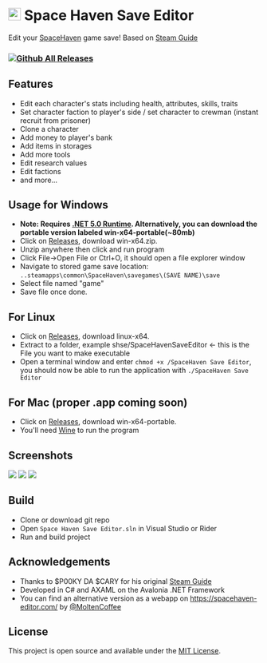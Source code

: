# <img src="https://github.com/nuttycream/SH-Save-Editor/blob/master/SpaceHaven%20Save%20Editor/Assets/icon.ico" width="25" height="25"/> Space Haven Save Editor

Edit your [SpaceHaven](https://bugbyte.fi/spacehaven/) game save! Based on [Steam Guide](https://steamcommunity.com/sharedfiles/filedetails/?id=2120100221)

### [![Github All Releases](https://img.shields.io/github/downloads/nuttyCream/SH-Save-Editor/total)](https://github.com/nuttycream/SH-Save-Editor/releases)
## Features
- Edit each character's stats including health, attributes, skills, traits
- Set character faction to player's side / set character to crewman (instant recruit from prisoner)
- Clone a character
- Add money to player's bank
- Add items in storages
- Add more tools
- Edit research values
- Edit factions
- and more...

## Usage for Windows
- **Note: Requires [.NET 5.0 Runtime](https://dotnet.microsoft.com/download/dotnet/5.0/runtime). Alternatively, you can download the portable version labeled win-x64-portable(~80mb)**
- Click on [Releases](https://github.com/nuttycream/SH-Save-Editor/releases), download win-x64.zip. 
- Unzip anywhere then click and run program
- Click File->Open File or Ctrl+O, it should open a file explorer window
- Navigate to stored game save location:
`..steamapps\common\SpaceHaven\savegames\(SAVE NAME)\save`
- Select file named "game"
- Save file once done.

## For Linux
- Click on [Releases](https://github.com/nuttycream/SH-Save-Editor/releases), download linux-x64.
- Extract to a folder, example shse/SpaceHavenSaveEditor <- this is the File you want to make executable
- Open a terminal window and enter `chmod +x /SpaceHaven Save Editor`, you should now be able to run the application with `./SpaceHaven Save Editor`

## For Mac (proper .app coming soon)
- Click on [Releases](https://github.com/nuttycream/SH-Save-Editor/releases), download win-x64-portable.
- You'll need [Wine](https://wiki.winehq.org/Download) to run the program

## Screenshots
<img src="https://github.com/nuttycream/SH-Save-Editor/blob/master/Screenies/Game%20Menu.png"/>
<img src="https://github.com/nuttycream/SH-Save-Editor/blob/master/Screenies/Faction%20Editor.png"/>
<img src="https://github.com/nuttycream/SH-Save-Editor/blob/master/Screenies/Character%20Editor.png"/>

## Build
- Clone or download git repo
- Open `Space Haven Save Editor.sln` in Visual Studio or Rider
- Run and build project

## Acknowledgements
- Thanks to $P00KY DA $CARY for his original [Steam Guide](https://steamcommunity.com/sharedfiles/filedetails/?id=2120100221)
- Developed in C# and AXAML on the Avalonia .NET Framework
- You can find an alternative version as a webapp on https://spacehaven-editor.com/ by [@MoltenCoffee](https://github.com/MoltenCoffee)

## License
This project is open source and available under the [MIT License](LICENSE). 
